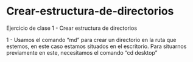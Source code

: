 # Crear-estructura-de-directorios
Ejercicio de clase 1 - Crear estructura de directorios

1 - Usamos el comando “md” para crear un directorio en la ruta que estemos, en este caso estamos situados en el escritorio. Para situarnos previamente en este, necesitamos el comando “cd desktop”
